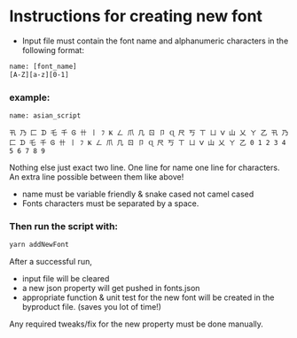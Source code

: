 # Instructions for creating new font

- Input file must contain the font name and alphanumeric characters in the following format:

```txt
name: [font_name]
[A-Z][a-z][0-1]
```

### example:

```
name: asian_script

卂 乃 匚 ᗪ 乇 千 Ꮆ 卄 丨 ﾌ Ҝ ㄥ 爪 几 ㄖ 卩 Ɋ 尺 丂 ㄒ ㄩ ᐯ 山 乂 ㄚ 乙 卂 乃 匚 ᗪ 乇 千 Ꮆ 卄 丨 ﾌ Ҝ ㄥ 爪 几 ㄖ 卩 Ɋ 尺 丂 ㄒ ㄩ ᐯ 山 乂 ㄚ 乙 0 1 2 3 4 5 6 7 8 9
```

Nothing else just exact two line. One line for name one line for characters. An extra line possible between them like above!

- name must be variable friendly & snake cased not camel cased
- Fonts characters must be separated by a space.

### Then run the script with:

```sh
yarn addNewFont
```

After a successful run,

- input file will be cleared
- a new json property will get pushed in fonts.json
- appropriate function & unit test for the new font will be created in the byproduct file. (saves you lot of time!)

Any required tweaks/fix for the new property must be done manually.
